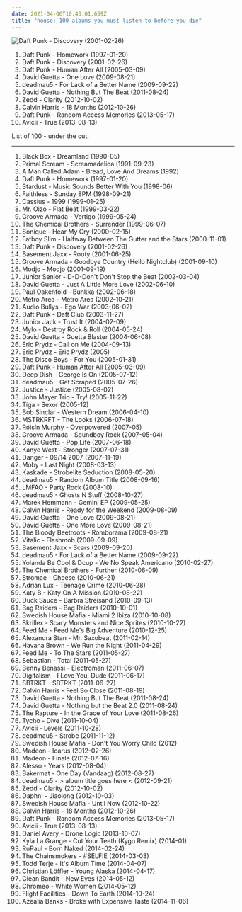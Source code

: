 ```yaml
---
date: 2021-04-06T10:43:01.659Z
title: "house: 100 albums you must listen to before you die"
---
```

![Daft Punk - Discovery (2001-02-26)](http://coverartarchive.org/release/51467269-3122-3d7e-92b2-0f0a694d30c1/1269784284-500.jpg "Daft Punk - Discovery (2001-02-26)")
<ol class="albums">
<li data-cover="http://coverartarchive.org/release/770b9b80-10e1-4297-b1fd-46ad0dbb0305/1148987477-500.jpg" data-tags="electronic, house" role="button">Daft Punk - Homework (1997-01-20)</li>
<li data-cover="http://coverartarchive.org/release/51467269-3122-3d7e-92b2-0f0a694d30c1/1269784284-500.jpg" data-tags="electronic, house" role="button">Daft Punk - Discovery (2001-02-26)</li>
<li data-cover="http://coverartarchive.org/release/9c02dc5c-6725-314b-a5d1-b6097ff0c6ce/13716662046-500.jpg" data-tags="electronic, house" role="button">Daft Punk - Human After All (2005-03-09)</li>
<li data-cover="http://coverartarchive.org/release/def5f74d-28fd-46e1-9d65-fc0435bea20a/2863227549-500.jpg" data-tags="dance, house, electronic" role="button">David Guetta - One Love (2009-08-21)</li>
<li data-cover="http://coverartarchive.org/release/97f6f1d5-1c70-367d-a217-45cab7a31926/15654510735-500.jpg" data-tags="electronic" role="button">deadmau5 - For Lack of a Better Name (2009-09-22)</li>
<li data-cover="http://coverartarchive.org/release/e482fee8-b5c2-4a3d-8236-97b9a23b329b/11431037022-500.jpg" data-tags="house, electronic" role="button">David Guetta - Nothing But The Beat (2011-08-24)</li>
<li data-cover="http://coverartarchive.org/release/fee67a94-3330-4b92-91dd-57d944d57e1e/11172117630-500.jpg" data-tags="electro house, house" role="button">Zedd - Clarity (2012-10-02)</li>
<li data-cover="http://coverartarchive.org/release/4e32dd65-ee0b-47d0-a217-93752224f93f/11608487637-500.jpg" data-tags="electronic, dance, house" role="button">Calvin Harris - 18 Months (2012-10-26)</li>
<li data-cover="http://coverartarchive.org/release/36e2aede-346d-4931-8565-78d810d167c7/4436344925-500.jpg" data-tags="electronic, disco, funk" role="button">Daft Punk - Random Access Memories (2013-05-17)</li>
<li data-cover="http://coverartarchive.org/release/df93fa50-a9ab-4b1c-8a83-e842652ac39c/5165686561-500.jpg" data-tags="electronic" role="button">Avicii - True (2013-08-13)</li>
</ol>
List of 100 - under the cut.
<!-- more -->

_________________

<ol class="albums">
<li data-cover="https://img.discogs.com/i6LrdHAAnU6sTXrI0_g4ePErrKo=/fit-in/569x561/filters:strip_icc():format(jpeg):mode_rgb():quality(90)/discogs-images/R-108426-1256542792.jpeg.jpg" data-tags="house, dance" role="button">
Black Box - Dreamland (1990-05)
</li>
<li data-cover="https://img.discogs.com/pGJQvuguMcxV__xRTm4BpyP3Mi8=/fit-in/600x600/filters:strip_icc():format(jpeg):mode_rgb():quality(90)/discogs-images/R-14607363-1578076764-6520.jpeg.jpg" data-tags="psychedelic, indie" role="button">
Primal Scream - Screamadelica (1991-09-23)
</li>
<li data-cover="https://img.discogs.com/8_VITtiq1PT34Nu2z90mIoTcsW0=/fit-in/600x526/filters:strip_icc():format(jpeg):mode_rgb():quality(90)/discogs-images/R-2060350-1612101702-4362.jpeg.jpg" data-tags="chillout, electronic, funk, house" role="button">
A Man Called Adam - Bread, Love And Dreams (1992)
</li>
<li data-cover="http://coverartarchive.org/release/770b9b80-10e1-4297-b1fd-46ad0dbb0305/1148987477-500.jpg" data-tags="electronic, house" role="button">
Daft Punk - Homework (1997-01-20)
</li>
<li data-cover="http://coverartarchive.org/release/afa098e6-7ec7-4860-b39e-0855ce28e0b4/5883652581-500.jpg" data-tags="house" role="button">
Stardust - Music Sounds Better With You (1998-06)
</li>
<li data-cover="http://coverartarchive.org/release/768bb870-b958-49e9-a87b-a695b67aec1b/14288438323-500.jpg" data-tags="electronic, faithless" role="button">
Faithless - Sunday 8PM (1998-09-21)
</li>
<li data-cover="http://coverartarchive.org/release/cb844a4d-c02f-3199-b949-1656b36722da/8145217760-500.jpg" data-tags="house" role="button">
Cassius - 1999 (1999-01-25)
</li>
<li data-cover="http://coverartarchive.org/release/32aa71d7-5d29-464d-9cfa-2dbb48a50086/6350918032-500.jpg" data-tags="electronic, house, electro house, madonna, singles i own on vinyl" role="button">
Mr. Oizo - Flat Beat (1999-03-22)
</li>
<li data-cover="http://coverartarchive.org/release/d52d6d37-f6cb-417d-b32a-284222400fac/8042015899-500.jpg" data-tags="chillout, electronic" role="button">
Groove Armada - Vertigo (1999-05-24)
</li>
<li data-cover="https://img.discogs.com/a2Cjnvb9cHXVliuXfInRJTuW-5k=/fit-in/600x600/filters:strip_icc():format(jpeg):mode_rgb():quality(90)/discogs-images/R-1402484-1263684507.jpeg.jpg" data-tags="electronic, big beat" role="button">
The Chemical Brothers - Surrender (1999-06-07)
</li>
<li data-cover="http://coverartarchive.org/release/ce51e568-6070-4d8c-b798-c5c25e4fc9e5/15820257420-500.jpg" data-tags="dance, house" role="button">
Sonique - Hear My Cry (2000-02-15)
</li>
<li data-cover="http://coverartarchive.org/release/dfc9ac28-7ec8-3052-8653-0b2eee239b58/9158817243-500.jpg" data-tags="electronic" role="button">
Fatboy Slim - Halfway Between The Gutter and the Stars (2000-11-01)
</li>
<li data-cover="http://coverartarchive.org/release/51467269-3122-3d7e-92b2-0f0a694d30c1/1269784284-500.jpg" data-tags="electronic, house" role="button">
Daft Punk - Discovery (2001-02-26)
</li>
<li data-cover="http://coverartarchive.org/release/b821473e-4959-40e4-9b40-48b95ecaf36b/6976453613-500.jpg" data-tags="house, electronic, dance" role="button">
Basement Jaxx - Rooty (2001-06-25)
</li>
<li data-cover="http://coverartarchive.org/release/41dc852a-36ab-4c92-a97c-6f864e526c66/4759377343-500.jpg" data-tags="chillout, electronic" role="button">
Groove Armada - Goodbye Country (Hello Nightclub) (2001-09-10)
</li>
<li data-cover="http://coverartarchive.org/release/aa48ac28-57e0-3019-ba97-db523a26471e/7733173920-500.jpg" data-tags="house, electronic" role="button">
Modjo - Modjo (2001-09-19)
</li>
<li data-cover="http://coverartarchive.org/release/7c71b328-e6ab-48b1-96b8-f1df0fca78eb/2981796820-500.jpg" data-tags="electronic, electronica, happy, dance" role="button">
Junior Senior - D-D-Don't Don't Stop the Beat (2002-03-04)
</li>
<li data-cover="http://coverartarchive.org/release/859e1b39-674b-4aa6-afd0-35af150ff649/15701501195-500.jpg" data-tags="house" role="button">
David Guetta - Just A Little More Love (2002-06-10)
</li>
<li data-cover="https://img.discogs.com/tpyi9QDYj0tJQNUVlrImxE7K5eM=/fit-in/600x966/filters:strip_icc():format(jpeg):mode_rgb():quality(90)/discogs-images/R-16688886-1609264840-5102.jpeg.jpg" data-tags="trance" role="button">
Paul Oakenfold - Bunkka (2002-06-18)
</li>
<li data-cover="http://coverartarchive.org/release/dddf9405-d33e-42d1-8c30-6bf0e69cafea/4482518089-500.jpg" data-tags="house" role="button">
Metro Area - Metro Area (2002-10-21)
</li>
<li data-cover="http://coverartarchive.org/release/11b4dd78-3fc1-48b7-ab89-3f2fcccac8fd/4379929819-500.jpg" data-tags="electronic, house" role="button">
Audio Bullys - Ego War (2003-06-02)
</li>
<li data-cover="https://img.discogs.com/yLYJzusfSAoVituOKpcjTjuv3-c=/fit-in/600x582/filters:strip_icc():format(jpeg):mode_rgb():quality(90)/discogs-images/R-233890-1366479138-3160.jpeg.jpg" data-tags="house, electronic" role="button">
Daft Punk - Daft Club (2003-11-27)
</li>
<li data-cover="http://coverartarchive.org/release/9bff0b26-3115-4346-9eca-99e2f61b2758/21551511407-500.jpg" data-tags="house" role="button">
Junior Jack - Trust It (2004-02-09)
</li>
<li data-cover="http://coverartarchive.org/release/bae60ee9-2a48-3504-97e8-b2d7a722282a/4394074765-500.jpg" data-tags="electronic, house" role="button">
Mylo - Destroy Rock & Roll (2004-05-24)
</li>
<li data-cover="https://via.placeholder.com/450" data-tags="house" role="button">
David Guetta - Guetta Blaster (2004-06-08)
</li>
<li data-cover="https://img.discogs.com/Vp8Meaxcn9up2DL2PkgabVLsui0=/fit-in/600x512/filters:strip_icc():format(jpeg):mode_rgb():quality(90)/discogs-images/R-338431-1158462737.jpeg.jpg" data-tags="dance" role="button">
Eric Prydz - Call on Me (2004-09-13)
</li>
<li data-cover="http://coverartarchive.org/release/29d5ee18-17ba-4eac-9080-cd1d3bb0ffc6/4640374883-500.jpg" data-tags="dance, house" role="button">
Eric Prydz - Eric Prydz (2005)
</li>
<li data-cover="https://via.placeholder.com/450" data-tags="house, disco boys" role="button">
The Disco Boys - For You (2005-01-31)
</li>
<li data-cover="http://coverartarchive.org/release/9c02dc5c-6725-314b-a5d1-b6097ff0c6ce/13716662046-500.jpg" data-tags="electronic, house" role="button">
Daft Punk - Human After All (2005-03-09)
</li>
<li data-cover="http://coverartarchive.org/release/5fec26c0-4f00-4b19-8cb8-7958cca4bccf/3109418276-500.jpg" data-tags="dance, house, electronic" role="button">
Deep Dish - George Is On (2005-07-12)
</li>
<li data-cover="http://coverartarchive.org/release/3d07019d-3a22-3902-a9ee-da69fe228d70/6538061295-500.jpg" data-tags="house, electronic, breakbeat, downtempo" role="button">
deadmau5 - Get Scraped (2005-07-26)
</li>
<li data-cover="https://img.discogs.com/SlNaFUDSF6C3MKfyddNjzgmu81Q=/fit-in/480x640/filters:strip_icc():format(jpeg):mode_rgb():quality(90)/discogs-images/R-4934202-1379869377-5126.jpeg.jpg" data-tags="electronic" role="button">
Justice - Justice (2005-08-02)
</li>
<li data-cover="http://coverartarchive.org/release/e684e1ec-c086-480b-adc0-28d5e558d7c8/3718356374-500.jpg" data-tags="rock, blues, blues rock, live" role="button">
John Mayer Trio - Try! (2005-11-22)
</li>
<li data-cover="https://img.discogs.com/7sLCjpeXls9RLMT-P-unVY8f3rI=/fit-in/600x534/filters:strip_icc():format(jpeg):mode_rgb():quality(90)/discogs-images/R-704553-1149877523.jpeg.jpg" data-tags="electro" role="button">
Tiga - Sexor (2005-12)
</li>
<li data-cover="http://coverartarchive.org/release/2608235d-85a1-4361-8d15-14569ad61b9a/7227622788-500.jpg" data-tags="house" role="button">
Bob Sinclar - Western Dream (2006-04-10)
</li>
<li data-cover="http://coverartarchive.org/release/fcc15e13-55f9-4e65-a19d-d1649e4a8985/3596711954-500.jpg" data-tags="electronic, electro" role="button">
MSTRKRFT - The Looks (2006-07-18)
</li>
<li data-cover="https://img.discogs.com/95-LQC1Jx2GGoBq_Z7l1CAeHkrM=/fit-in/600x536/filters:strip_icc():format(jpeg):mode_rgb():quality(90)/discogs-images/R-1139242-1217870739.jpeg.jpg" data-tags="electronic, electropop, female vocalists" role="button">
Róisín Murphy - Overpowered (2007-05)
</li>
<li data-cover="http://coverartarchive.org/release/02814ccf-042f-47ac-acd0-36a5855d783f/10401043883-500.jpg" data-tags="electronic, chillout" role="button">
Groove Armada - Soundboy Rock (2007-05-04)
</li>
<li data-cover="https://img.discogs.com/Qz5iu0VbwEt8XrOkRx0C9271eXw=/fit-in/600x593/filters:strip_icc():format(jpeg):mode_rgb():quality(90)/discogs-images/R-1281007-1388702300-3698.jpeg.jpg" data-tags="house, dance" role="button">
David Guetta - Pop Life (2007-06-18)
</li>
<li data-cover="http://coverartarchive.org/release/9c57c15f-cf52-4c52-92da-736becaa5a96/11833873261-500.jpg" data-tags="electronic, dance, techno, house, west, kanye, stronger" role="button">
Kanye West - Stronger (2007-07-31)
</li>
<li data-cover="http://coverartarchive.org/release/250e7379-67ab-42db-a101-023269183bdf/5499913556-500.jpg" data-tags="electronic, electro" role="button">
Danger - 09/14 2007 (2007-11-19)
</li>
<li data-cover="http://coverartarchive.org/release/f08b488c-7526-4c7f-8e12-5a317cf600b7/16531192090-500.jpg" data-tags="electronic" role="button">
Moby - Last Night (2008-03-13)
</li>
<li data-cover="https://img.discogs.com/7IBbkp_kqb5UMDSoCMiPmAuaXbk=/fit-in/600x548/filters:strip_icc():format(jpeg):mode_rgb():quality(90)/discogs-images/R-9321487-1478549467-2718.jpeg.jpg" data-tags="dance, house, faves of the year" role="button">
Kaskade - Strobelite Seduction (2008-05-20)
</li>
<li data-cover="http://coverartarchive.org/release/a94a2faf-b5e4-33c9-953b-ca020418cddd/7267268374-500.jpg" data-tags="progressive house" role="button">
deadmau5 - Random Album Title (2008-09-16)
</li>
<li data-cover="https://img.discogs.com/olFbg6hzQQuhFbc8tRLnYmHQBWs=/fit-in/600x590/filters:strip_icc():format(jpeg):mode_rgb():quality(90)/discogs-images/R-1864079-1573610715-7989.jpeg.jpg" data-tags="lmfao" role="button">
LMFAO - Party Rock (2008-10)
</li>
<li data-cover="http://coverartarchive.org/release/a9e6ec9b-a293-4e4b-a0f2-d00d1be13aa2/8669884061-500.jpg" data-tags="electronic, house" role="button">
deadmau5 - Ghosts N Stuff (2008-10-27)
</li>
<li data-cover="https://via.placeholder.com/450" data-tags="house" role="button">
Marek Hemmann - Gemini EP (2009-05-25)
</li>
<li data-cover="http://coverartarchive.org/release/683d02c0-122f-4555-80ac-49c822023092/26593312635-500.jpg" data-tags="electronic" role="button">
Calvin Harris - Ready for the Weekend (2009-08-09)
</li>
<li data-cover="http://coverartarchive.org/release/def5f74d-28fd-46e1-9d65-fc0435bea20a/2863227549-500.jpg" data-tags="dance, house, electronic" role="button">
David Guetta - One Love (2009-08-21)
</li>
<li data-cover="http://coverartarchive.org/release/3dd8f19b-c870-4373-95b2-14117b09358a/12942567005-500.jpg" data-tags="dance" role="button">
David Guetta - One More Love (2009-08-21)
</li>
<li data-cover="https://img.discogs.com/jBj3QGbg5SrmsfLqQXY7UXYsTKo=/fit-in/550x550/filters:strip_icc():format(jpeg):mode_rgb():quality(90)/discogs-images/R-2593294-1292173552.jpeg.jpg" data-tags="electronic, house, electro, dance" role="button">
The Bloody Beetroots - Romborama (2009-08-21)
</li>
<li data-cover="http://coverartarchive.org/release/63e24053-1c01-31b0-b8e8-3b2a59bb75ff/1467707916-500.jpg" data-tags="house" role="button">
Vitalic - Flashmob (2009-09-09)
</li>
<li data-cover="http://coverartarchive.org/release/e7a50a3c-83df-41ce-a40b-9a9622d65df6/3592774798-500.jpg" data-tags="electronic, house" role="button">
Basement Jaxx - Scars (2009-09-20)
</li>
<li data-cover="http://coverartarchive.org/release/97f6f1d5-1c70-367d-a217-45cab7a31926/15654510735-500.jpg" data-tags="electronic" role="button">
deadmau5 - For Lack of a Better Name (2009-09-22)
</li>
<li data-cover="http://coverartarchive.org/release/75cc7390-a1e9-4609-aa75-5917b353c237/9438908387-500.jpg" data-tags="house, boogie" role="button">
Yolanda Be Cool & Dcup - We No Speak Americano (2010-02-27)
</li>
<li data-cover="http://coverartarchive.org/release/e31eec90-e341-3acd-8ba4-9e26e9fd7eea/9173931560-500.jpg" data-tags="electronic" role="button">
The Chemical Brothers - Further (2010-06-09)
</li>
<li data-cover="http://coverartarchive.org/release/93ae4c1d-28db-4232-94a8-2094ca8c3083/8155989697-500.jpg" data-tags="electronic" role="button">
Stromae - Cheese (2010-06-21)
</li>
<li data-cover="http://coverartarchive.org/release/39d89de6-ac42-4275-bd39-59285df14673/8175969090-500.jpg" data-tags="electronica, house, ash" role="button">
Adrian Lux - Teenage Crime (2010-06-28)
</li>
<li data-cover="http://coverartarchive.org/release/469de530-4198-4b4b-8408-66dfe1373212/1425963529-500.jpg" data-tags="dubstep, house, uk garage, katy, katy b, nton" role="button">
Katy B - Katy On A Mission (2010-08-22)
</li>
<li data-cover="http://coverartarchive.org/release/8757f5c0-2398-4157-b6c7-954f079794b1/27852846292-500.jpg" data-tags="dance, house" role="button">
Duck Sauce - Barbra Streisand (2010-09-13)
</li>
<li data-cover="http://coverartarchive.org/release/2af49440-6cc2-45c6-bcdc-4a65f3a86ece/6978324804-500.jpg" data-tags="electronic, house" role="button">
Bag Raiders - Bag Raiders (2010-10-01)
</li>
<li data-cover="https://img.discogs.com/H6jd7m1UvIKTLjkRqzYr8noQMy0=/fit-in/600x574/filters:strip_icc():format(jpeg):mode_rgb():quality(90)/discogs-images/R-11987064-1526053747-5977.jpeg.jpg" data-tags="dance, house, electro hop, swedish house mafia" role="button">
Swedish House Mafia - Miami 2 Ibiza (2010-10-08)
</li>
<li data-cover="https://via.placeholder.com/450" data-tags="dubstep" role="button">
Skrillex - Scary Monsters and Nice Sprites (2010-10-22)
</li>
<li data-cover="http://coverartarchive.org/release/4cf99bae-e926-46ac-91ce-16e1ad2efdb3/2173076183-500.jpg" data-tags="dubstep, house, electro house" role="button">
Feed Me - Feed Me's Big Adventure (2010-12-25)
</li>
<li data-cover="http://coverartarchive.org/release/7cb3d98c-83d9-406e-99be-1a010f92929b/6426974407-500.jpg" data-tags="dance, house, saxophone, i love it, saxobeat, alexandra stan, el vrother, danial" role="button">
Alexandra Stan - Mr. Saxobeat (2011-02-14)
</li>
<li data-cover="https://img.discogs.com/EpRvGueOxq-8gObb3dhLJ8bWabs=/fit-in/521x521/filters:strip_icc():format(jpeg):mode_rgb():quality(90)/discogs-images/R-3072615-1314599825.jpeg.jpg" data-tags="pop, dance" role="button">
Havana Brown - We Run the Night (2011-04-29)
</li>
<li data-cover="http://coverartarchive.org/release/4f7c2d8a-2fdb-498c-9470-f3f0a4d38d43/2411561207-500.jpg" data-tags="electronic, house, electro house, 10s, edm, complextro, sun and moon and stars and outer space" role="button">
Feed Me - To The Stars (2011-05-27)
</li>
<li data-cover="http://coverartarchive.org/release/d1cec1bf-0ae2-47a6-a7a7-16a13b1fd397/7750374142-500.jpg" data-tags="electronic, house" role="button">
Sebastian - Total (2011-05-27)
</li>
<li data-cover="http://coverartarchive.org/release/793eaae4-df0f-4218-a047-ab04574ecb4f/12814493452-500.jpg" data-tags="house, electronic" role="button">
Benny Benassi - Electroman (2011-06-07)
</li>
<li data-cover="http://coverartarchive.org/release/552d6679-bcb8-43ff-87f0-49bdd91ba44d/7565515877-500.jpg" data-tags="electronic, house" role="button">
Digitalism - I Love You, Dude (2011-06-17)
</li>
<li data-cover="http://coverartarchive.org/release/63b4acff-866a-4b80-90fa-9f4a2af3445d/4110790212-500.jpg" data-tags="dubstep" role="button">
SBTRKT - SBTRKT (2011-06-27)
</li>
<li data-cover="http://coverartarchive.org/release/00f2970c-b7df-4402-b918-42362c23fa0b/6600695536-500.jpg" data-tags="electronic, house, dance pop, calvin harris, running music, fell, feel so close" role="button">
Calvin Harris - Feel So Close (2011-08-19)
</li>
<li data-cover="http://coverartarchive.org/release/e482fee8-b5c2-4a3d-8236-97b9a23b329b/11431037022-500.jpg" data-tags="house, electronic" role="button">
David Guetta - Nothing But The Beat (2011-08-24)
</li>
<li data-cover="http://coverartarchive.org/release/630a2904-4661-41d7-91c3-4ffc27741c4e/22104853852-500.jpg" data-tags="house" role="button">
David Guetta - Nothing but the Beat 2.0 (2011-08-24)
</li>
<li data-cover="https://img.discogs.com/eIDxMJGvk7zOAU0aOmRbfHX0c0w=/fit-in/600x595/filters:strip_icc():format(jpeg):mode_rgb():quality(90)/discogs-images/R-3275403-1606596468-9054.jpeg.jpg" data-tags="electropop, indie rock, alternative dance, dfa" role="button">
The Rapture - In the Grace of Your Love (2011-08-26)
</li>
<li data-cover="https://img.discogs.com/eqYvIP3HvdGEBWJpXbvG2t08zR4=/fit-in/600x600/filters:strip_icc():format(jpeg):mode_rgb():quality(90)/discogs-images/R-3130147-1317157566.jpeg.jpg" data-tags="electronic, downtempo" role="button">
Tycho - Dive (2011-10-04)
</li>
<li data-cover="https://img.discogs.com/gAEJL4DJuK85hxGg5BYDzuVISlA=/fit-in/500x500/filters:strip_icc():format(jpeg):mode_rgb():quality(90)/discogs-images/R-3196879-1320268289.jpeg.jpg" data-tags="electronic, dance" role="button">
Avicii - Levels (2011-10-28)
</li>
<li data-cover="http://coverartarchive.org/release/8340c926-b42f-47af-80e2-0ea2b7108f6e/13881863727-500.jpg" data-tags="house, melodic electronica, melodic house, melodic electronic music, classically influenced electronica, melody driven electronica" role="button">
deadmau5 - Strobe (2011-11-12)
</li>
<li data-cover="https://img.discogs.com/9MzErOAnYWDzSs2D2gxyQBTU_yU=/fit-in/600x600/filters:strip_icc():format(jpeg):mode_rgb():quality(90)/discogs-images/R-3927587-1349528161-4086.jpeg.jpg" data-tags="trance, electronic, house, electro house, electro dance" role="button">
Swedish House Mafia - Don't You Worry Child (2012)
</li>
<li data-cover="http://coverartarchive.org/release/6d363f29-6cea-4255-96bb-72708ac3f1b3/1246080273-500.jpg" data-tags="electronic, electro, dance, house, electro house, pure awesome, absofuckinglutely amazing, madeon, electro-pop-house-whatever" role="button">
Madeon - Icarus (2012-02-26)
</li>
<li data-cover="http://coverartarchive.org/release/a0bed13e-2607-4c6d-93f0-d4ad26e962a8/1549011683-500.jpg" data-tags="electronic, french, dance, house, disco house, poptron, madeon" role="button">
Madeon - Finale (2012-07-16)
</li>
<li data-cover="http://coverartarchive.org/release/c40ed055-aa56-4e77-a1c8-8fdd1b759e02/2853501473-500.jpg" data-tags="electronic, house, alesso" role="button">
Alesso - Years (2012-08-04)
</li>
<li data-cover="http://coverartarchive.org/release/360ec8be-ecb2-4229-b4f6-7424e40c9d1d/7931664102-500.jpg" data-tags="chillout, electronic, dance, house, deep house, dutch, liebe ich" role="button">
Bakermat - One Day (Vandaag) (2012-08-27)
</li>
<li data-cover="http://coverartarchive.org/release/a52ae1b2-ae38-4915-9a86-27c256917302/2331916399-500.jpg" data-tags="progressive house" role="button">
deadmau5 - > album title goes here < (2012-09-21)
</li>
<li data-cover="http://coverartarchive.org/release/fee67a94-3330-4b92-91dd-57d944d57e1e/11172117630-500.jpg" data-tags="electro house, house" role="button">
Zedd - Clarity (2012-10-02)
</li>
<li data-cover="https://img.discogs.com/Lc_CPGYkDygvRY7WhY0YvRDvwVs=/fit-in/480x480/filters:strip_icc():format(jpeg):mode_rgb():quality(90)/discogs-images/R-3897786-1348493153-3372.jpeg.jpg" data-tags="experimental, house" role="button">
Daphni - Jiaolong (2012-10-03)
</li>
<li data-cover="http://coverartarchive.org/release/3635ce51-ff95-4656-a8d0-3931a09573aa/7045624028-500.jpg" data-tags="house" role="button">
Swedish House Mafia - Until Now (2012-10-22)
</li>
<li data-cover="http://coverartarchive.org/release/4e32dd65-ee0b-47d0-a217-93752224f93f/11608487637-500.jpg" data-tags="electronic, dance, house" role="button">
Calvin Harris - 18 Months (2012-10-26)
</li>
<li data-cover="http://coverartarchive.org/release/36e2aede-346d-4931-8565-78d810d167c7/4436344925-500.jpg" data-tags="electronic, disco, funk" role="button">
Daft Punk - Random Access Memories (2013-05-17)
</li>
<li data-cover="http://coverartarchive.org/release/df93fa50-a9ab-4b1c-8a83-e842652ac39c/5165686561-500.jpg" data-tags="electronic" role="button">
Avicii - True (2013-08-13)
</li>
<li data-cover="http://coverartarchive.org/release/439a15ad-b0f4-46a9-bd7a-923e2af1283f/5446427490-500.jpg" data-tags="house, idm" role="button">
Daniel Avery - Drone Logic (2013-10-07)
</li>
<li data-cover="http://coverartarchive.org/release/514f371d-3d5c-4850-bf5e-27841abd533b/6417152158-500.jpg" data-tags="downtempo, house, deep house, chillwave, tropical house, kygo, kyla la grange" role="button">
Kyla La Grange - Cut Your Teeth (Kygo Remix) (2014-01)
</li>
<li data-cover="http://coverartarchive.org/release/5fabdf6d-33be-4096-ba20-0a882ba7df0d/7144107814-500.jpg" data-tags="pop, dance-pop, contemporary, house, synthpop, christian, male vocalists, tagged, sweet, spam, orange, drunk, people, chelsea, tags, tag, everything, andy, david, trump, scott, over, ccm, de, the, galas, king, dude, likes, this, diamanda, so, and, make, again, total, some, target, tagging, donald, commercialism, much, wolfe, carman, mairena, fuct, dulukk, yellow things, dulukkcore, nationstates, spambo, sevdaliza, jpoptrasher, jpoptrashercore, jpoptrasher-core, dulukk-core, lenushiromiya, lenushiromiyacore, lenushiromiya-core, contemporary muslim, animegirl77, animegirl77core, animegirl77-core, moyer, david scott, farbel, orange people, could be more out, non-favorite" role="button">
RuPaul - Born Naked (2014-02-24)
</li>
<li data-cover="http://coverartarchive.org/release/77e3b871-155d-4b8e-ba19-8af12ace9ad7/6723882290-500.jpg" data-tags="selfie" role="button">
The Chainsmokers - #SELFIE (2014-03-03)
</li>
<li data-cover="http://coverartarchive.org/release/3dff8396-82b1-4a35-93a9-77ad34a994a9/17214960042-500.jpg" data-tags="electronic" role="button">
Todd Terje - It's Album Time (2014-04-07)
</li>
<li data-cover="http://coverartarchive.org/release/a189ac44-4ea2-43bd-823b-3cc0e403c520/7211189264-500.jpg" data-tags="house, alaska" role="button">
Christian Löffler - Young Alaska (2014-04-17)
</li>
<li data-cover="http://coverartarchive.org/release/8c976f66-b784-4e09-be74-455f150a8082/7586223644-500.jpg" data-tags="house, classical crossover, electronic" role="button">
Clean Bandit - New Eyes (2014-05-12)
</li>
<li data-cover="http://coverartarchive.org/release/4d5301ae-ffe9-4088-b2b1-37651ca776c8/7469915996-500.jpg" data-tags="disco, electronic, funk, house, indietronica, canadian, synthpop, alternative dance, electro funk, yacht rock, nu disco, electrofunk, albumsiown, vinyl collection, 2014 albums, yacht rock revival" role="button">
Chromeo - White Women (2014-05-12)
</li>
<li data-cover="http://coverartarchive.org/release/2bb53942-91a0-45ef-aa7c-834f5c47e6dd/8667458837-500.jpg" data-tags="electronic" role="button">
Flight Facilities - Down To Earth (2014-10-24)
</li>
<li data-cover="http://coverartarchive.org/release/2624d060-628e-4d37-97bd-d6b96c3e8717/8786041751-500.jpg" data-tags="trap, hip-house, rap" role="button">
Azealia Banks - Broke with Expensive Taste (2014-11-06)
</li>
</ol>